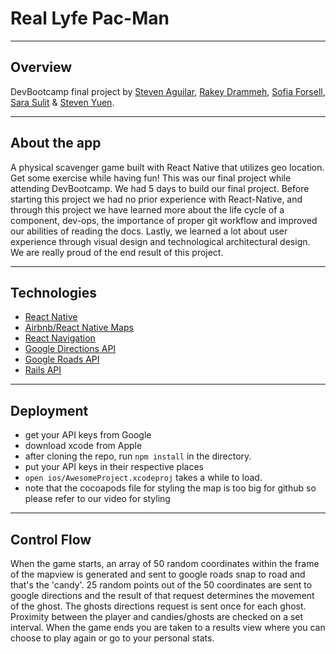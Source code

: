 # Real Lyfe Pac-Man

----
## Overview
DevBootcamp final project by [Steven Aguilar](https://github.com/Steven2493), [Rakey Drammeh](https://github.com/rdrammeh), [Sofia Forsell](https://github.com/sforsell), [Sara Sulit](https://github.com/sarayapsulit) & [Steven Yuen](https://github.com/steveny91).

----
## About the app
A physical scavenger game built with React Native that utilizes geo location. Get some exercise while having fun! This was our final project while attending DevBootcamp. We had 5 days to build our final project. Before starting this project we had no prior experience with React-Native, and through this project we have learned more about the life cycle of a component, dev-ops, the importance of proper git workflow and improved our abilities of reading the docs. Lastly, we learned a lot about user experience through visual design and technological architectural design. We are really proud of the end result of this project.

----
## Technologies
* [React Native](https://github.com/facebook/react-native)
* [Airbnb/React Native Maps](https://github.com/airbnb/react-native-maps)
* [React Navigation](https://github.com/react-community/react-navigation)
* [Google Directions API](https://developers.google.com/maps/documentation/directions/start)
* [Google Roads API](https://developers.google.com/maps/documentation/roads/intro)
* [Rails API](#)


----
## Deployment
* get your API keys from Google
* download xcode from Apple
* after cloning the repo, run `npm install` in the directory.
* put your API keys in their respective places
* `open ios/AwesomeProject.xcodeproj` takes a while to load.
* note that the cocoapods file for styling the map is too big for github so please refer to our video for styling


----
## Control Flow
When the game starts, an array of 50 random coordinates within the frame of the mapview is generated and sent to google roads snap to road and that's the 'candy'. 25 random points out of the 50 coordinates are sent to google directions and the result of that request determines the movement of the ghost. The ghosts directions request is sent once for each ghost. Proximity between the player and candies/ghosts are checked on a set interval. When the game ends you are taken to a results view where you can choose to play again or go to your personal stats.
